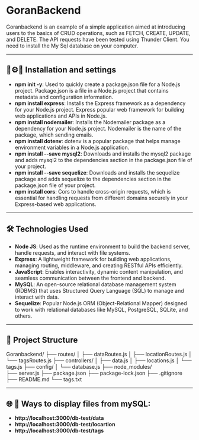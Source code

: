 # GoranBackend

Goranbackend is an example of a simple application aimed at introducing users to the basics of CRUD operations,
such as FETCH, CREATE, UPDATE, and DELETE. The API requests have been tested using Thunder Client.
You need to install the My Sql database on your computer.

---

## 🔧⚙️🔧 Installation and settings
- **npm init -y**: Used to quickly create a package.json file for a Node.js project. Package.json is a file in a Node.js project that contains metadata and configuration information.
- **npm install express**: Installs the Express framework as a dependency for your Node.js project. Express popular web framework for building web applications and APIs in Node.js.
- **npm install nodemailer**:  Installs the Nodemailer package as a dependency for your Node.js project. Nodemailer is the name of the package, which sending emails. 
- **npm install dotenv**: dotenv is a popular package that helps manage environment variables in a Node.js application.
- **npm install --save mysql2**: Downloads and installs the mysql2 package and adds mysql2 to the dependencies section in the package.json file of your project. 
- **npm install --save sequelize**: Downloads and installs the sequelize package and adds sequelize to the dependencies section in the package.json file of your project.
- **npm install cors**: Cors to handle cross-origin requests, which is essential for handling requests from different domains securely in your Express-based web applications.

---

## 🛠️ Technologies Used
- **Node JS**:    Used as the runtime environment to build the backend server, handle requests, and interact with file systems.
- **Express**:    A lightweight framework for building web applications, managing routing, middleware, and creating RESTful APIs efficiently.
- **JavaScript**: Enables interactivity, dynamic content manipulation, and seamless communication between the frontend and backend.
- **MySQL**:      An open-source relational database management system (RDBMS) that uses Structured Query Language (SQL) to manage and interact with data.
- **Sequelize**:  Popular Node.js ORM (Object-Relational Mapper) designed to work with relational databases like MySQL, PostgreSQL, SQLite, and others. 
---

## 📂 Project Structure

Goranbackend/
├── routes/
│   ├── dataRoutes.js
│   ├── locationRoutes.js
│   └── tagsRoutes.js
├── controllers/
│   ├── data.js
│   ├── locations.js
│   └── tags.js
├── config/
│   └── database.js
├── node_modules/    
├── server.js
├── package.json
├── package-lock.json
├── .gitignore
├── README.md
└── tags.txt

---

## 🌐 📄  Ways to display files from mySQL:

- **http://localhost:3000/db-test/data**
- **http://localhost:3000/db-test/locartion**
- **http://localhost:3000/db-test/tags**